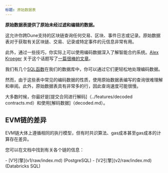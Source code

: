 ```yaml
---
标题: 原始数据表
---
```


**原始数据表提供了原始未经过滤和编辑的数据。**

这允许你跨Dune支持的区块链查询任何交易、区块、事件日志或记录。原始数据表对于获取有关区块链、交易、记录或特定事件的元信息非常有用。

此外，通过一些技巧，你实际上可以使用编码数据深入了解智能合约系统。[Alex Kroeger](https://twitter.com/alex\_kroeger) 关于这个话题写了[一篇很棒的文章](https://alexkroeger.mirror.xyz/0C3EQBtFqAK4k2TAGPZhg0JMY-upfTAxuTD-o91vBPc)。

我们有几个[SQL函数](https://github.com/duneanalytics/spellbook/tree/master/ethereum/public)在我们的数据库中，你可以通过它们更轻松地处理编码数据。

然而，由于这些表中常见的编码数据的性质，使用原始数据表编写的查询很难理解和审阅。此外，原始数据表具有非常多的行，因此查询速度可能很慢。

大多数时候，你最好是[提交合同进行解码]（../features/decoded contracts.md）和使用[解码数据]（decoded.md）。

## EVM链的差异

EVM链大体上遵循相同的执行模型，但有时共识算法、gas成本甚至gas成本的计算存在差异。

您可以在文档中找到有关各个链的信息：

<div class="cards grid" markdown>
- [V1引擎](v1/raw/index.md) (PostgreSQL)
- [V2引擎](v2/raw/index.md) (Databricks SQL)
</div>



